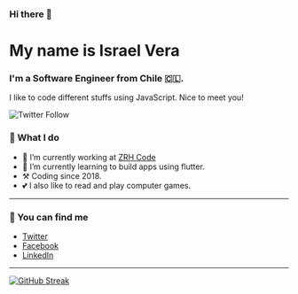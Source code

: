 ### Hi there 👋
# My name is Israel Vera
### I'm a Software Engineer from Chile 🇨🇱.
I like to code different stuffs using JavaScript.
Nice to meet you!

![Twitter Follow](https://img.shields.io/twitter/follow/israelvera369?color=33a1bc&style=for-the-badge)

### 🔨 What I do

- 🏢 I’m currently working at [ZRH Code](https://zrh-code.com)
- 📓 I’m currently learning to build apps using flutter.
- ⚒️ Coding since 2018.
- 💕 I also like to read and play computer games.

---

### 📧 You can find me
- [Twitter](https://twitter.com/israelvera369)
- [Facebook](https://www.facebook.com/izraelv)
- [LinkedIn](https://www.linkedin.com/in/israel-vera)

---

[![GitHub Streak](https://github-readme-streak-stats.herokuapp.com?user=isravera&theme=dark&date_format=M%20j%5B%2C%20Y%5D&background=464444&border=33A1BC)](https://git.io/streak-stats)
